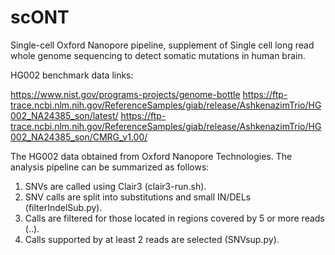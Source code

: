 # scONT
Single-cell Oxford Nanopore pipeline, supplement of Single cell long read whole genome sequencing to detect somatic mutations in human brain.

HG002 benchmark data links:

https://www.nist.gov/programs-projects/genome-bottle
https://ftp-trace.ncbi.nlm.nih.gov/ReferenceSamples/giab/release/AshkenazimTrio/HG002_NA24385_son/latest/
https://ftp-trace.ncbi.nlm.nih.gov/ReferenceSamples/giab/release/AshkenazimTrio/HG002_NA24385_son/CMRG_v1.00/


The HG002 data obtained from Oxford Nanopore Technologies. The analysis pipeline can be summarized as follows:
  1. SNVs are called using Clair3 (clair3-run.sh).
  2. SNV calls are split into substitutions and small IN/DELs (filterIndelSub.py).
  3. Calls are filtered for those located in regions covered by 5 or more reads (..).
  4. Calls supported by at least 2 reads are selected (SNVsup.py). 
